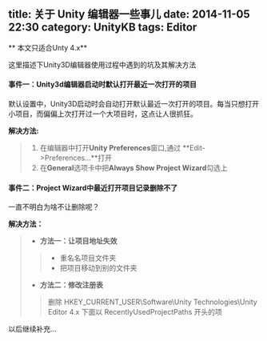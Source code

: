 ﻿title: 关于 Unity 编辑器一些事儿
date: 2014-11-05 22:30
category: UnityKB
tags: Editor
---

** 本文只适合Unty 4.x**

这里描述下Unity3D编辑器使用过程中遇到的坑及其解决方法

#### 事件一：Unity3d编辑器启动时默认打开最近一次打开的项目 

默认设置中，Unity3D启动时会自动打开默认最近一次打开的项目。每当只想打开小项目，而偏偏上次打开过一个大项目时，这点让人很抓狂。 
 
**解决方法:**  
> 1. 在编辑器中打开**Unity Preferences**窗口,通过 **Edit->Preferences...**打开
> 2. 在**General**选项卡中把**Always Show Project Wizard**勾选上

#### 事件二：Project Wizard中最近打开项目记录删除不了 

一直不明白为啥不让删除呢？  

**解决方法：**  
> * **方法一：让项目地址失效**  
>> * 重名名项目文件夹
>> * 把项目移动到别的文件夹
> * **方法二：修改注册表**  
>> 删除 HKEY_CURRENT_USER\Software\Unity Technologies\Unity Editor 4.x 下面以 RecentlyUsedProjectPaths 开头的项

以后继续补充...
